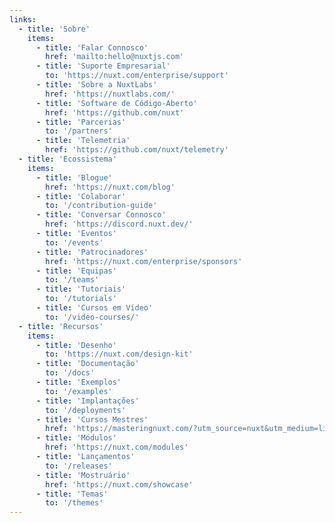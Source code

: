 ```yaml
---
links:
  - title: 'Sobre'
    items:
      - title: 'Falar Connosco'
        href: 'mailto:hello@nuxtjs.com'
      - title: 'Suporte Empresarial'
        to: 'https://nuxt.com/enterprise/support'
      - title: 'Sobre a NuxtLabs'
        href: 'https://nuxtlabs.com/'
      - title: 'Software de Código-Aberto'
        href: 'https://github.com/nuxt'
      - title: 'Parcerias'
        to: '/partners'
      - title: 'Telemetria'
        href: 'https://github.com/nuxt/telemetry'
  - title: 'Ecossistema'
    items:
      - title: 'Blogue'
        href: 'https://nuxt.com/blog'
      - title: 'Colaborar'
        to: '/contribution-guide'
      - title: 'Conversar Connosco'
        href: 'https://discord.nuxt.dev/'
      - title: 'Eventos'
        to: '/events'
      - title: 'Patrocinadores'
        href: 'https://nuxt.com/enterprise/sponsors'
      - title: 'Equipas'
        to: '/teams'
      - title: 'Tutoriais'
        to: '/tutorials'
      - title: 'Cursos em Vídeo'
        to: '/video-courses/'
  - title: 'Recursos'
    items:
      - title: 'Desenho'
        to: 'https://nuxt.com/design-kit'
      - title: 'Documentação'
        to: '/docs'
      - title: 'Exemplos'
        to: '/examples'
      - title: 'Implantações'
        to: '/deployments'
      - title: 'Cursos Mestres'
        href: 'https://masteringnuxt.com/?utm_source=nuxt&utm_medium=link&utm_campaign=nsite'
      - title: 'Módulos'
        href: 'https://nuxt.com/modules'
      - title: 'Lançamentos'
        to: '/releases'
      - title: 'Mostruário'
        href: 'https://nuxt.com/showcase'
      - title: 'Temas'
        to: '/themes'
---
```


